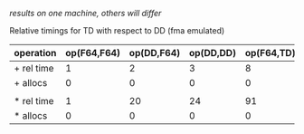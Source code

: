 *results on one machine, others will differ*

Relative timings for TD with respect to DD (fma emulated)

| operation  | op(F64,F64) | op(DD,F64) | op(DD,DD) | op(F64,TD) | op(DD,TD) | op(TD,TD) |
|------------|-------------|------------|-----------|------------|-----------|-----------|
| + rel time | 1           | 2         | 3      | 8        |8      |       8|
| + allocs   | 0           | 0          | 0         | 0          |0          | 0 |
|  |            |      |        |        |       |       |
| * rel time | 1           | 20         | 24        | 91         |140        |       235 |
| * allocs   | 0           | 0          | 0         | 0          |0          | 0 |


